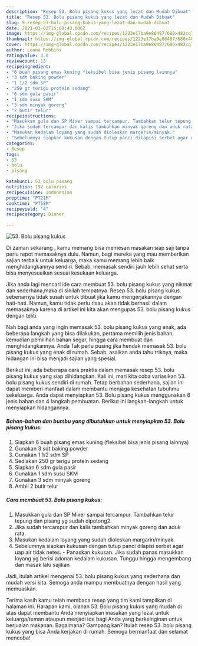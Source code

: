 ```yaml
---
description: "Resep 53. Bolu pisang kukus yang lezat dan Mudah Dibuat"
title: "Resep 53. Bolu pisang kukus yang lezat dan Mudah Dibuat"
slug: 9-resep-53-bolu-pisang-kukus-yang-lezat-dan-mudah-dibuat
date: 2021-03-02T15:08:43.606Z
image: https://img-global.cpcdn.com/recipes/1223e17ba9e86487/680x482cq70/53-bolu-pisang-kukus-foto-resep-utama.jpg
thumbnail: https://img-global.cpcdn.com/recipes/1223e17ba9e86487/680x482cq70/53-bolu-pisang-kukus-foto-resep-utama.jpg
cover: https://img-global.cpcdn.com/recipes/1223e17ba9e86487/680x482cq70/53-bolu-pisang-kukus-foto-resep-utama.jpg
author: Leona Robbins
ratingvalue: 3.8
reviewcount: 13
recipeingredient:
- "6 buah pisang emas kuning fleksibel bisa jenis pisang lainnya"
- "3 sdt baking powder"
- "1 1/2 sdm SP"
- "250 gr terigu protein sedang"
- "6 sdm gula pasir"
- "1 sdm susu SKM"
- "3 sdm minyak goreng"
- "2 butir telur"
recipeinstructions:
- "Masukkan gula dan SP Mixer sampai tercampur. Tambahkan telur tepung dan pisang yg sudah dipotong2."
- "Jika sudah tercampur dan kalis tambahkan minyak goreng dan aduk rata."
- "Masukan kedalam loyang yang sudah dioleskan margarin/minyak."
- "Sebelumnya siapkan kukusan dengan tutup panci dilapisi serbet agar uap air tidak netes.  Panaskan kukusan. Jika sudah panas masukkan loyang yg berisi adonan kedalam kukusan. Tunggu hingga mengembang dan masak lalu sajikan"
categories:
- Resep
tags:
- 53
- bolu
- pisang

katakunci: 53 bolu pisang 
nutrition: 192 calories
recipecuisine: Indonesian
preptime: "PT21M"
cooktime: "PT58M"
recipeyield: "4"
recipecategory: Dinner

---
```



![53. Bolu pisang kukus](https://img-global.cpcdn.com/recipes/1223e17ba9e86487/680x482cq70/53-bolu-pisang-kukus-foto-resep-utama.jpg)

Di zaman  sekarang , kamu memang bisa memesan masakan siap saji tanpa perlu repot memasaknya dulu. Namun, bagi mereka yang mau memberikan sajian terbaik untuk keluarga, maka kamu memang lebih baik menghidangkannya sendiri. Sebab, memasak sendiri jauh lebih sehat serta bisa menyesuaikan sesuai kesukaan keluarga.

Jika anda lagi mencari ide cara membuat 53. bolu pisang kukus yang nikmat dan sederhana,maka di sinilah tempatnya. Resep 53. bolu pisang kukus  sebenarnya tidak susah untuk dibuat jika kamu mengerjakannya dengan hati-hati. Namun, kamu tidak perlu risau akan tidak berhasil dalam memasaknya 
karena di artikel ini kita akan mengupas 53. bolu pisang kukus dengan teliti.  



Nah bagi anda yang ingin memasak 53. bolu pisang kukus yang enak, ada beberapa langkah yang bisa dilakukan, pertama memilih jenis bahan, kemudian pemilihan bahan segar, hingga cara membuat dan menghidangkannya. Anda Tak perlu pusing jika hendak memasak 53. bolu pisang kukus yang enak di rumah. Sebab, asalkan anda  tahu triknya, maka hidangan ini bisa menjadi sajian yang spesial.

Berikut ini, ada beberapa cara praktis  dalam memasak resep 53. bolu pisang kukus yang siap dihidangkan. Kali ini, mari kita coba variasikan 53. bolu pisang kukus sendiri di rumah. Tetap berbahan sederhana, sajian ini dapat memberi manfaat dalam membantu menjaga kesehatan tubuhmu sekeluarga. Anda dapat menyiapkan 53. Bolu pisang kukus menggunakan 8 jenis bahan dan 4 langkah pembuatan. Berikut ini langkah-langkah untuk menyiapkan hidangannya.

<!--inarticleads1-->

##### Bahan-bahan dan bumbu yang dibutuhkan untuk menyiapkan 53. Bolu pisang kukus:

1. Siapkan 6 buah pisang emas kuning (fleksibel bisa jenis pisang lainnya)
1. Gunakan 3 sdt baking powder
1. Gunakan 1 1/2 sdm SP
1. Sediakan 250 gr terigu protein sedang
1. Siapkan 6 sdm gula pasir
1. Gunakan 1 sdm susu SKM
1. Gunakan 3 sdm minyak goreng
1. Ambil 2 butir telur




<!--inarticleads2-->

##### Cara membuat 53. Bolu pisang kukus:

1. Masukkan gula dan SP Mixer sampai tercampur. Tambahkan telur tepung dan pisang yg sudah dipotong2.
1. Jika sudah tercampur dan kalis tambahkan minyak goreng dan aduk rata.
1. Masukan kedalam loyang yang sudah dioleskan margarin/minyak.
1. Sebelumnya siapkan kukusan dengan tutup panci dilapisi serbet agar uap air tidak netes.  - Panaskan kukusan. Jika sudah panas masukkan loyang yg berisi adonan kedalam kukusan. Tunggu hingga mengembang dan masak lalu sajikan




Jadi, itulah artikel mengenai  53. bolu pisang kukus  yang sederhana dan mudah versi kita. Semoga anda mampu membuatnya dengan hasil yang memuaskan. 

Terima kasih kamu telah membaca resep yang tim kami tampilkan di halaman ini. Harapan kami, olahan  53. Bolu pisang kukus yang mudah di atas dapat membantu Anda menyiapkan masakan yang lezat untuk keluarga/teman ataupun menjadi ide bagi Anda yang berkeinginan untuk berjualan makanan. Bagaimana? Gampang kan? Itulah resep 53. bolu pisang kukus yang bisa Anda kerjakan di rumah. Semoga bermanfaat dan selamat mencoba!

